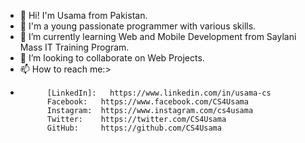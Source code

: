 - 👋 Hi! I'm Usama from Pakistan.
- 👀 I'm a young passionate programmer with various skills.
- 🌱 I’m currently learning Web and Mobile Development from Saylani Mass IT Training Program.
- 💞️ I’m looking to collaborate on Web Projects.
- 📫 How to reach me:>
-           [LinkedIn]:   https://www.linkedin.com/in/usama-cs
            Facebook:   https://www.facebook.com/CS4Usama
            Instagram:  https://www.instagram.com/cs4usama
            Twitter:    https://twitter.com/CS4Usama
            GitHub:     https://github.com/CS4Usama

<!---
Cyber-Ping/Cyber-Ping is a ✨ special ✨ repository because its `README.md` (this file) appears on your GitHub profile.
You can click the Preview link to take a look at your changes.
--->
